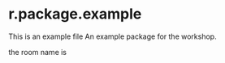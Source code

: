 # r.package.example

This is an example file 
An example package for the workshop.


the room name is 
